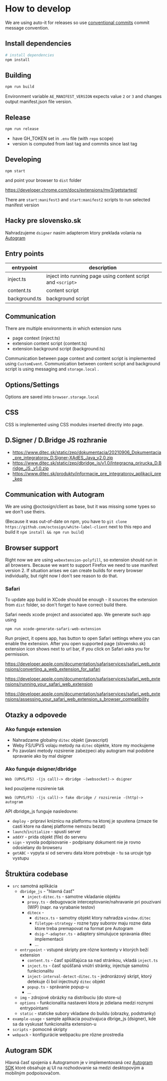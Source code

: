 # How to develop

We are using auto-it for releases so use [conventional commits](https://www.conventionalcommits.org/en/v1.0.0/) commit message convention.

## Install dependencies

```sh
# install dependencies
npm install
```

## Building

```sh
npm run build
```

Environment variable `AE_MANIFEST_VERSION` expects value `2` or `3`
and changes output manifest.json file version.

## Release

```sh
npm run release
```

- have GH_TOKEN set in `.env` file (with `repo` scope)
- version is computed from last tag and commits since last tag

## Developing

```
npm start
```

and point your browser to `dist` folder

https://developer.chrome.com/docs/extensions/mv3/getstarted/

There are `start:manifest3` and `start:manifest2` scripts to run selected manifest version

## Hacky pre slovensko.sk

Nahradzujeme `dsigner` nasim adapterom ktory preklada volania na [Autogram](https://github.com/slovensko-digital/autogram)

## Entry points

| entrypoint    | description                                                  |
| ------------- | ------------------------------------------------------------ |
| inject.ts     | inject into running page using content script and `<script>` |
| content.ts    | content script                                               |
| background.ts | background script                                            |

## Communication

There are multiple environments in which extension runs

- page context (inject.ts)
- extension content script (content.ts)
- extension background script (background.ts)

Communication between page context and content script is implemented using `CustomEvent`.
Communication between content script and background script is using messaging and `storage.local` .

## Options/Settings

Options are saved into `browser.storage.local`

## CSS

CSS is implemented using CSS modules inserted directly into page.

## D.Signer / D.Bridge JS rozhranie

- https://www.ditec.sk/static/zep/dokumentacia/20210906_Dokumentacia_pre_integratorov_D.Signer-XAdES_Java_v2.0.zip
- https://www.ditec.sk/static/zep/dbridge_js/v1.0/Integracna_prirucka_D.Bridge_JS,_v1.0.zip
- https://www.ditec.sk/produkty/informacie_pre_integratorov_aplikacii_pre_kep

## Communication with Autogram

We are using @octosign/client as base, but it was missing some types so we don't use theirs.

(Because it was out-of-date on npm, you have to `git clone https://github.com/octosign/white-label-client` next to this repo and build it `npm install && npm run build`)

## Browser support

Right now we are using `webextension-polyfill`, so extension should run in all browsers.
Because we want to support Firefox we need to use manifest version 2. If situation
arises we can create builds for every browser individually, but right now I don't see
reason to do that.

### Safari

To update app build in XCode should be enough - it sources the extension from `dist` folder, so don't forget to have correct build there.

Safari needs xcode project and associated app. We generate such app using

```
npm run xcode-generate-safari-web-extension
```

Run project, it opens app, has button to open Safari settings where you can enable the extension.
After you open supported page (slovensko.sk) extension icon shows next to url bar, if you click on Safari asks you for permission.

https://developer.apple.com/documentation/safariservices/safari_web_extensions/converting_a_web_extension_for_safari

https://developer.apple.com/documentation/safariservices/safari_web_extensions/running_your_safari_web_extension

https://developer.apple.com/documentation/safariservices/safari_web_extensions/assessing_your_safari_web_extension_s_browser_compatibility

## Otazky a odpovede

### Ako funguje extension

- Nahradzame globalny `ditec` objekt (javascript)
- Weby FS/UPVS volaju metody na `ditec` objekte, ktore my mockujeme
- Po zavolani metody rozsirenie zabezpeci aby autogram mal podobne spravanie ako by mal dsigner

### Ako funguje dsigner/dbridge

```
Web (UPVS/FS) -(js call)-> dbridge -(websocket)-> dsigner
```

ked pouzijeme rozsirenie tak

```
Web (UPVS/FS) -(js call)-> fake dbridge / rozsirenie -(http)-> autogram
```

API dbridge_js funguje nasledovne:

- `deploy` - pripravi kniznicu na platformu na ktorej je spustena (zmaze tie casti ktore na danej platforme nemozu bezat)
- `launch`/`initialize` - spusti server
- `addXY` - prida objekt (file) do serveru
- `sign` - vyvola podpisovanie - podpisany dokument nie je rovno odosielany do browseru
- `getABC` - vypyta si od serveru data ktore potrebuje - tu sa urcuje typ vystupu

## Štruktúra codebase

- `src` samotná aplikácia
  - `dbridge_js` - "hlavná časť"
    - `inject-ditec.ts` - samotne vkladanie objektu
    - `proxy.ts` - debugovacie interceptovanie/nahravanie pri pouzivani (WIP) (napr. na vyrabanie testov)
    - `ditecx` -
      - `ditecx.ts` - samotny objekt ktory nahradza `window.ditec`
      - `filetype-strategy` - rozne typy suborov maju rozne data ktore treba premapovat na format pre Autogram
      - `dsig-*-adapter.ts` - adaptery simulujuce spravania ditec implementacii
      - ...
  - `entrypoint` - vstupné skripty pre rôzne kontexty v ktorých beží extension
    - `content.ts` - časť spúšťajúca sa nad stránkou, vkladá `inject.ts`
    - `inject.ts` - časť spúšťaná vnútri stránky, injectuje samotnú funkcionalitu
    - `inject-interval-detect-ditec.ts` - jednorázový skript, ktorý detekuje či bol injectnutý `ditec` objekt
    - `popup.ts` - správanie popup-u
    - ...
  - `img` - zdrojové obrázky na distribuciu (do store-u)
  - `options` - funkcionalita nastaveni ktora je zdielana medzi roznymi entrypointami
  - `static` - staticke subory vkladane do buildu (obrazky, podstranky)
- `example-usage` - sample aplikacia pouzivajuca dbrige_js (dsigner), kde sa da vyskusat funkcionalita extension-u
- `scripts` - pomocné skripty
- `webpack` - konfigurácie webpacku pre rôzne prostredia

## Autogram SDK

Hlavná časť spojenia s Autogramom je v implementovaná cez [Autogram SDK](https://github.com/slovensko-digital/autogram-sdk) ktoré obsahuje aj UI na rozhodovanie sa medzi desktopovým a mobilným podpoisovačom.
